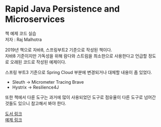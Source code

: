 # Rapid Java Persistence and Microservices
책 예제 코드 실습   
저자 : Raj Malhotra

2019년 책으로 자바8, 스프링부트2 기준으로 작성된 책이다.   
자바8 기준이지만 가독성을 위해 람다와 스트림을 최소한으로 사용한다고 언급할 정도로 오래된 코드로 작성된 예제이다.   

스프링 부트3 기준으로 Spring Cloud 부분에 변경되거나 대체할 내용이 좀 있었다.
 - Sleuth -> Micrometer Tracing Brave
 - Hystrix -> Resilience4J   

또한 책에서 다룬 도구는 과거에 많이 사용되었던 도구로 점유율이 다른 도구로 넘어간 것들도 있으니 참고해서 봐야 한다.

[도서 링크](https://www.amazon.com/Rapid-Java-Persistence-Microservices-Spring/dp/1484244753)   
[예제 링크](https://github.com/Apress/rapid-java-persistence-and-microservices)